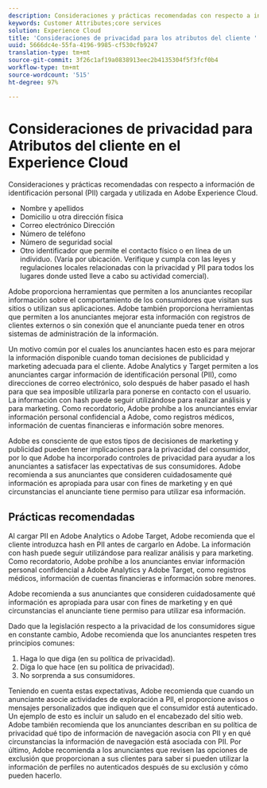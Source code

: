 ```yaml
---
description: Consideraciones y prácticas recomendadas con respecto a información de identificación personal (PII) cargada y utilizada en Adobe Experience Cloud.
keywords: Customer Attributes;core services
solution: Experience Cloud
title: 'Consideraciones de privacidad para los atributos del cliente '
uuid: 5666dc4e-55fa-4196-9985-cf530cfb9247
translation-type: tm+mt
source-git-commit: 3f26c1af19a0838913eec2b4135304f5f3fcf0b4
workflow-type: tm+mt
source-wordcount: '515'
ht-degree: 97%

---
```



# Consideraciones de privacidad para Atributos del cliente en el Experience Cloud

Consideraciones y prácticas recomendadas con respecto a información de identificación personal (PII) cargada y utilizada en Adobe Experience Cloud.

* Nombre y apellidos
* Domicilio u otra dirección física
* Correo electrónico Dirección
* Número de teléfono
* Número de seguridad social
* Otro identificador que permite el contacto físico o en línea de un individuo. (Varía por ubicación. Verifique y cumpla con las leyes y regulaciones locales relacionadas con la privacidad y PII para todos los lugares donde usted lleve a cabo su actividad comercial).

Adobe proporciona herramientas que permiten a los anunciantes recopilar información sobre el comportamiento de los consumidores que visitan sus sitios o utilizan sus aplicaciones. Adobe también proporciona herramientas que permiten a los anunciantes mejorar esta información con registros de clientes externos o sin conexión que el anunciante pueda tener en otros sistemas de administración de la información.

Un motivo común por el cuales los anunciantes hacen esto es para mejorar la información disponible cuando toman decisiones de publicidad y marketing adecuada para el cliente. Adobe Analytics y Target permiten a los anunciantes cargar información de identificación personal (PII), como direcciones de correo electrónico, solo después de haber pasado el hash para que sea imposible utilizarla para ponerse en contacto con el usuario. La información con hash puede seguir utilizándose para realizar análisis y para marketing. Como recordatorio, Adobe prohíbe a los anunciantes enviar información personal confidencial a Adobe, como registros médicos, información de cuentas financieras e información sobre menores.

Adobe es consciente de que estos tipos de decisiones de marketing y publicidad pueden tener implicaciones para la privacidad del consumidor, por lo que Adobe ha incorporado controles de privacidad para ayudar a los anunciantes a satisfacer las expectativas de sus consumidores. Adobe recomienda a sus anunciantes que consideren cuidadosamente qué información es apropiada para usar con fines de marketing y en qué circunstancias el anunciante tiene permiso para utilizar esa información.

## Prácticas recomendadas

Al cargar PII en Adobe Analytics o Adobe Target, Adobe recomienda que el cliente introduzca hash en PII antes de cargarlo en Adobe. La información con hash puede seguir utilizándose para realizar análisis y para marketing. Como recordatorio, Adobe prohíbe a los anunciantes enviar información personal confidencial a Adobe Analytics y Adobe Target, como registros médicos, información de cuentas financieras e información sobre menores.

Adobe recomienda a sus anunciantes que consideren cuidadosamente qué información es apropiada para usar con fines de marketing y en qué circunstancias el anunciante tiene permiso para utilizar esa información.

Dado que la legislación respecto a la privacidad de los consumidores sigue en constante cambio, Adobe recomienda que los anunciantes respeten tres principios comunes:

1. Haga lo que diga (en su política de privacidad).
1. Diga lo que hace (en su política de privacidad).
1. No sorprenda a sus consumidores.

Teniendo en cuenta estas expectativas, Adobe recomienda que cuando un anunciante asocie actividades de exploración a PII, el proporcione avisos o mensajes personalizados que indiquen que el consumidor está autenticado. Un ejemplo de esto es incluir un saludo en el encabezado del sitio web. Adobe también recomienda que los anunciantes describan en su política de privacidad qué tipo de información de navegación asocia con PII y en qué circunstancias la información de navegación está asociada con PII. Por último, Adobe recomienda a los anunciantes que revisen las opciones de exclusión que proporcionan a sus clientes para saber si pueden utilizar la información de perfiles no autenticados después de su exclusión y cómo pueden hacerlo.
